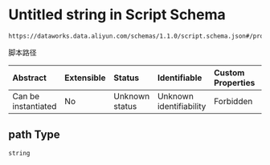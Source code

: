 # Untitled string in Script Schema

```txt
https://dataworks.data.aliyun.com/schemas/1.1.0/script.schema.json#/properties/path
```

脚本路径

| Abstract            | Extensible | Status         | Identifiable            | Custom Properties | Additional Properties | Access Restrictions | Defined In                                                                  |
| :------------------ | :--------- | :------------- | :---------------------- | :---------------- | :-------------------- | :------------------ | :-------------------------------------------------------------------------- |
| Can be instantiated | No         | Unknown status | Unknown identifiability | Forbidden         | Allowed               | none                | [script.schema.json\*](../../out/script.schema.json "open original schema") |

## path Type

`string`
